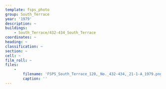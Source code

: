 ```yaml
---
template: fsps_photo
group: South_Terrace
year: '1979'
description: ~
buildings:
    - South_Terrace/432-434_South_Terrace
coordinates: ~
heading: ~
classification: ~
section: ~
cell: ~
film_roll: ~
files:
    -
        filename: 'FSPS_South_Terrace_120,_No._432-434,_21-1-A_1979.png'
        caption: ''
---
```

